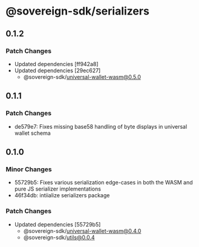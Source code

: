 # @sovereign-sdk/serializers

## 0.1.2

### Patch Changes

- Updated dependencies [ff942a8]
- Updated dependencies [29ec627]
  - @sovereign-sdk/universal-wallet-wasm@0.5.0

## 0.1.1

### Patch Changes

- de579e7: Fixes missing base58 handling of byte displays in universal wallet schema

## 0.1.0

### Minor Changes

- 55729b5: Fixes various serialization edge-cases in both the WASM and pure JS serializer implementations
- 46f34db: intiialize serializers package

### Patch Changes

- Updated dependencies [55729b5]
  - @sovereign-sdk/universal-wallet-wasm@0.4.0
  - @sovereign-sdk/utils@0.0.4
